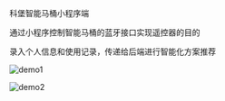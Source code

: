 科堡智能马桶小程序端

通过小程序控制智能马桶的蓝牙接口实现遥控器的目的

录入个人信息和使用记录，传递给后端进行智能化方案推荐

![demo1](/Users/admin/Desktop/Coburg/demo1.png)

![demo2](/Users/admin/Desktop/Coburg/demo2.png)